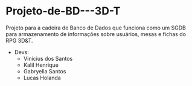 # Projeto-de-BD---3D-T
Projeto para a cadeira de Banco de Dados que funciona como um SGDB para armazenamento de informações sobre usuários, mesas e fichas do RPG 3D&T.

* Devs:
  - Vinícius dos Santos
  - Kalil Henrique 
  - Gabryella Santos
  - Lucas Holanda

